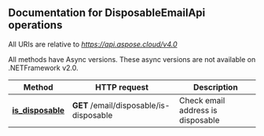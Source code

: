 
## Documentation for DisposableEmailApi operations

All URIs are relative to *https://api.aspose.cloud/v4.0*

All methods have Async versions. These async versions are not available on .NETFramework v2.0.

Method | HTTP request | Description
------------- | ------------- | -------------
[**is_disposable**](DisposableEmailApi.md#is_disposable)| **GET** /email/disposable/is-disposable| Check email address is disposable             
